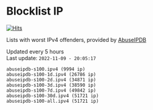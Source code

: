 # Blocklist IP

[![Hits](https://hits.seeyoufarm.com/api/count/incr/badge.svg?url=https%3A%2F%2Fgithub.com%2Fborestad%2Fblocklist-ip%2F&count_bg=%2379C83D&title_bg=%23555555&icon=&icon_color=%23E7E7E7&title=hits&edge_flat=false)](https://hits.seeyoufarm.com)

Lists with worst IPv4 offenders, provided by [AbuseIPDB](https://www.abuseipdb.com/)

<!-- FOOTER-PLACEHOLDER -->
Updated every 5 hours<br>
Last update: `2022-11-09 - 20:05:17`
```
abuseipdb-s100.ipv4 (9994 ip)
abuseipdb-s100-1d.ipv4 (26786 ip)
abuseipdb-s100-2d.ipv4 (34871 ip)
abuseipdb-s100-3d.ipv4 (38590 ip)
abuseipdb-s100-7d.ipv4 (49842 ip)
abuseipdb-s100-30d.ipv4 (51721 ip)
abuseipdb-s100-all.ipv4 (51721 ip)
```

